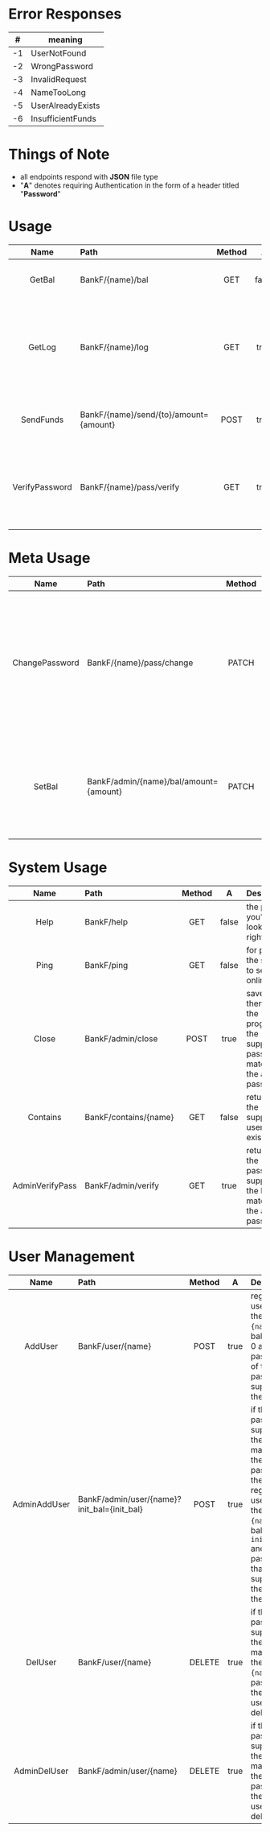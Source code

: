 # Error Responses

| #   | meaning           |
| --- | ----------------- |
| -1  | UserNotFound      |
| -2  | WrongPassword     |
| -3  | InvalidRequest    |
| -4  | NameTooLong       |
| -5  | UserAlreadyExists |
| -6  | InsufficientFunds |

# Things of Note

- all endpoints respond with **JSON** file type
- "**A**" denotes requiring Authentication in the form of a header titled "**Password**"

# Usage

|      Name      | Path                                   | Method |   A   | Description                                                                                                  |
| :------------: | :------------------------------------- | :----: | :---: | ------------------------------------------------------------------------------------------------------------ |
|     GetBal     | BankF/{name}/bal                       |  GET   | false | returns the balance of a given user `{name}`                                                                 |
|     GetLog     | BankF/{name}/log                       |  GET   | true  | returns a list of last `n` number of transactions (configurable in CCash webserver) of a given user `{name}` |
|   SendFunds    | BankF/{name}/send/{to}/amount={amount} |  POST  | true  | sends `{amount}` from user `{name}` to user `{to}`                                                           |
| VerifyPassword | BankF/{name}/pass/verify               |  GET   | true  | returns `1` if the supplied user `{name}`'s password matches the password supplied in the header             |

# Meta Usage

|      Name      | Path                                   | Method |  A   | Description                                                                                                                                                                                            |
| :------------: | :------------------------------------- | :----: | :--: | ------------------------------------------------------------------------------------------------------------------------------------------------------------------------------------------------------ |
| ChangePassword | BankF/{name}/pass/change               | PATCH  | true | if the password supplied in the header matches the user `{name}`'s password, the user's password is changed to the one given as the body |
|     SetBal     | BankF/admin/{name}/bal/amount={amount} | PATCH  | true | sets the balance of a give user `{name}` if the supplied password matches the admin password                                                                                                           |

# System Usage

|      Name       | Path                  | Method |   A   | Description                                                                           |
| :-------------: | :-------------------- | :----: | :---: | ------------------------------------------------------------------------------------- |
|      Help       | BankF/help            |  GET   | false | the page you're looking at right now!                                                 |
|      Ping       | BankF/ping            |  GET   | false | for pinging the server to see if its online                                           |
|      Close      | BankF/admin/close     |  POST  | true  | saves and then closes the program if the supplied password matches the admin password |
|    Contains     | BankF/contains/{name} |  GET   | false | returns `1` if the supplied user `{name}` exists                                      |
| AdminVerifyPass | BankF/admin/verify    |  GET   | true  | returns `1` if the password supplied in the header matches the admin password         |

# User Management

|     Name     | Path                                        | Method |  A   | Description                                                                                                                                                                                                                              |
| :----------: | :------------------------------------------ | :----: | :--: | ---------------------------------------------------------------------------------------------------------------------------------------------------------------------------------------------------------------------------------------- |
|   AddUser    | BankF/user/{name}                           |  POST  | true | registers a user with the name `{name}`, balance of 0 and a password of the password supplied in the header                                                                                                                              |
| AdminAddUser | BankF/admin/user/{name}?init_bal={init_bal} |  POST  | true | if the password supplied in the header matches the admin password, then it registers a user with the name `{name}`, balance of `init_bal` and a password that is supplied as the body of the request |
|   DelUser    | BankF/user/{name}                           | DELETE | true | if the password supplied in the header matches the user `{name}`'s password, then the user is deleted                                                                                                                                    |
| AdminDelUser | BankF/admin/user/{name}                     | DELETE | true | if the password supplied in the header matches the admin password, then the user is deleted                                                                                                                                              |
